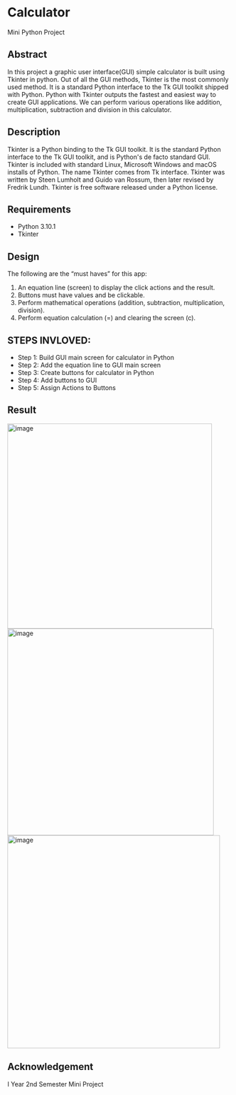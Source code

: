 # Calculator
Mini Python Project 

## Abstract
In this project a graphic user interface(GUI) simple calculator is built using Tkinter in python.
Out of all the GUI methods, Tkinter is the most commonly used method. It is a standard Python interface to the Tk GUI toolkit shipped with Python. Python with Tkinter outputs the fastest and easiest way to create GUI applications. We can perform various operations like addition, multiplication, subtraction and division in this calculator.

## Description
Tkinter is a Python binding to the Tk GUI toolkit. It is the standard Python interface to the Tk GUI toolkit, and is Python's de facto standard GUI. Tkinter is included with standard Linux, Microsoft Windows and macOS installs of Python.
The name Tkinter comes from Tk interface. Tkinter was written by Steen Lumholt and Guido van Rossum, then later revised by Fredrik Lundh.
Tkinter is free software released under a Python license.

## Requirements
- Python 3.10.1
- Tkinter

## Design
The following are the “must haves” for this app:
1. An equation line (screen) to display the click actions and the result.
2. Buttons must have values and be clickable.
3. Perform mathematical operations (addition, subtraction,
multiplication, division).
4. Perform equation calculation (=) and clearing the screen (c).

## STEPS INVLOVED:
 - Step 1: Build GUI main screen for calculator in Python 
 - Step 2: Add the equation line to GUI main screen
 - Step 3: Create buttons for calculator in Python
 - Step 4: Add buttons to GUI
 - Step 5: Assign Actions to Buttons

## Result
<img width="460" alt="image" src="https://user-images.githubusercontent.com/90406259/199250906-598dc8dc-312d-4ba8-b960-cb8db3290a61.png">
<img width="464" alt="image" src="https://user-images.githubusercontent.com/90406259/199251020-c0daa3f9-a3d4-43ef-9449-dfb23b3d6419.png">
<img width="478" alt="image" src="https://user-images.githubusercontent.com/90406259/199251076-6ff63f8a-5ff6-492f-8fc1-dbc920e90f92.png">

## Acknowledgement
I Year 2nd Semester Mini Project
